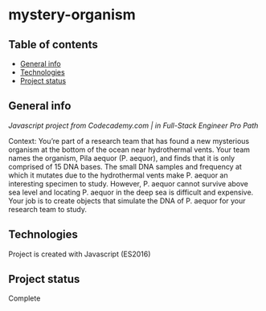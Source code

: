 # mystery-organism

## Table of contents
* [General info](#general-info)
* [Technologies](#technologies)
* [Project status](#project-status)

## General info
*Javascript project from Codecademy.com | in Full-Stack Engineer Pro Path*

Context: You’re part of a research team that has found a new mysterious organism at the bottom of the ocean near hydrothermal vents. Your team names the organism, Pila aequor (P. aequor), and finds that it is only comprised of 15 DNA bases. The small DNA samples and frequency at which it mutates due to the hydrothermal vents make P. aequor an interesting specimen to study. However, P. aequor cannot survive above sea level and locating P. aequor in the deep sea is difficult and expensive. Your job is to create objects that simulate the DNA of P. aequor for your research team to study.


## Technologies
Project is created with Javascript (ES2016)

## Project status
Complete
